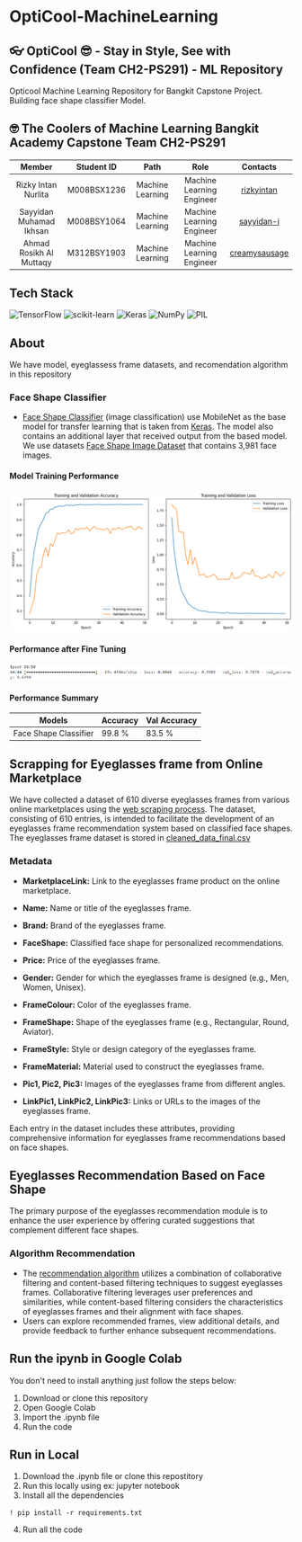 # OptiCool-MachineLearning
## 👓 OptiCool 😎 - Stay in Style, See with Confidence (Team CH2-PS291) - ML Repository

Opticool Machine Learning Repository for Bangkit Capstone Project. Building face shape classifier Model.
## 🤓 The Coolers of Machine Learning Bangkit Academy Capstone Team CH2-PS291
|            Member           | Student ID |        Path        |                    Role                    |                                                       Contacts                                                      |
| :-------------------------: | :--------: | :----------------: | :----------------------------------------: | :-----------------------------------------------------------------------------------------------------------------: |
| Rizky Intan Nurlita  | M008BSX1236 |  Machine Learning  |Machine Learning Engineer |[rizkyintan](https://github.com/rizkyintan)|
| Sayyidan Muhamad Ikhsan | M008BSY1064  |  Machine Learning  | Machine Learning Engineer | [sayyidan-i](https://github.com/sayyidan-i) |
| Ahmad Rosikh Al Muttaqy | M312BSY1903  |  Machine Learning  | Machine Learning Engineer | [creamysausage](https://github.com/creamysausage) |

## Tech Stack
![TensorFlow](https://img.shields.io/badge/TensorFlow-%23FF6F00.svg?style=for-the-badge&logo=TensorFlow&logoColor=white)
![scikit-learn](https://img.shields.io/badge/scikit--learn-%23F7931E.svg?style=for-the-badge&logo=scikit-learn&logoColor=white)
![Keras](https://img.shields.io/badge/Keras-%23D00000.svg?style=for-the-badge&logo=Keras&logoColor=white)
![NumPy](https://img.shields.io/badge/numpy-%23013243.svg?style=for-the-badge&logo=numpy&logoColor=white)
![PIL](https://img.shields.io/badge/PIL-%23150458.svg?style=for-the-badge&logo=pypi&logoColor=white)

## About 
We have model, eyeglassess frame datasets, and recomendation algorithm in this repository
### Face Shape Classifier
- [Face Shape Classifier](https://github.com/Capstone-OptiCool/ML/blob/main/face_shape_classifier_fix.ipynb) 
(image classification) use MobileNet as the base model for transfer learning that is taken from [Keras](https://keras.io/api/applications/mobilenet/). The model also contains an additional layer that received output from the based model. We use datasets [Face Shape Image Dataset](https://drive.google.com/drive/folders/19dP85vtcz_JzkQMs6e9Z01WZzWchGOJo?usp=drive_link) that contains 3,981 face images.

#### Model Training Performance
![trainingaccuracy](assets/train_accuracy.png)
#### Performance after Fine Tuning
![finetuning](assets/train_result.png)

#### Performance Summary
Models | Accuracy | Val Accuracy
------------ | ------------- | -------------
Face Shape Classifier | 99.8 % | 83.5 %

## Scrapping for Eyeglasses frame from Online Marketplace
We have collected a dataset of 610 diverse eyeglasses frames from various online marketplaces using the [web scraping process](code_scrapping.ipynb). 
The dataset, consisting of 610 entries, is intended to facilitate the development of an eyeglasses frame recommendation system based on classified face shapes. The eyeglasses frame dataset is stored in [cleaned_data_final.csv](cleaned_data_final.csv)
### Metadata

- **MarketplaceLink:** Link to the eyeglasses frame product on the online marketplace.

- **Name:** Name or title of the eyeglasses frame.

- **Brand:** Brand of the eyeglasses frame.

- **FaceShape:** Classified face shape for personalized recommendations.

- **Price:** Price of the eyeglasses frame.

- **Gender:** Gender for which the eyeglasses frame is designed (e.g., Men, Women, Unisex).

- **FrameColour:** Color of the eyeglasses frame.

- **FrameShape:** Shape of the eyeglasses frame (e.g., Rectangular, Round, Aviator).

- **FrameStyle:** Style or design category of the eyeglasses frame.

- **FrameMaterial:** Material used to construct the eyeglasses frame.

- **Pic1, Pic2, Pic3:** Images of the eyeglasses frame from different angles.

- **LinkPic1, LinkPic2, LinkPic3:** Links or URLs to the images of the eyeglasses frame.

Each entry in the dataset includes these attributes, providing comprehensive information for eyeglasses frame recommendations based on face shapes.

## Eyeglasses Recommendation Based on Face Shape
The primary purpose of the eyeglasses recommendation module is to enhance the user experience by offering curated suggestions that complement different face shapes.

### Algorithm Recommendation
- The [recommendation algorithm](Eyeglass_Recomendation.ipynb) utilizes a combination of collaborative filtering and content-based filtering techniques to suggest eyeglasses frames. Collaborative filtering leverages user preferences and similarities, while content-based filtering considers the characteristics of eyeglasses frames and their alignment with face shapes. 
- Users can explore recommended frames, view additional details, and provide feedback to further enhance subsequent recommendations.

## Run the ipynb in Google Colab
You don't need to install anything just follow the steps below:
1. Download or clone this repository
2. Open Google Colab
3. Import the .ipynb file
4. Run the code

## Run in Local

1. Download the .ipynb file or clone this repostitory
2. Run this locally using ex: jupyter notebook
3. Install all the dependencies
  ```
  ! pip install -r requirements.txt
  ```
4. Run all the code
